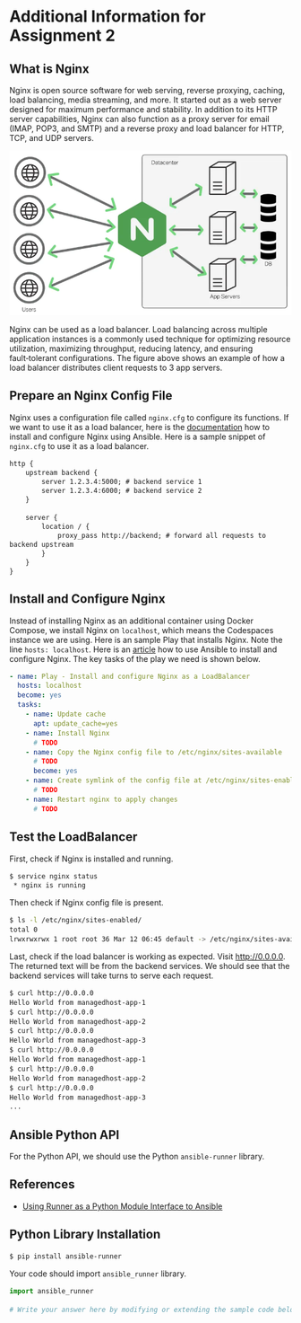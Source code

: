 # Additional Information for Assignment 2

## What is Nginx

Nginx is open source software for web serving, reverse proxying, caching, load balancing, media streaming, and more. It started out as a web server designed for maximum performance and stability. In addition to its HTTP server capabilities, Nginx can also function as a proxy server for email (IMAP, POP3, and SMTP) and a reverse proxy and load balancer for HTTP, TCP, and UDP servers.

<p align="center">
  <img src="loadbalancer.png">
</p>


Nginx can be used as a load balancer. Load balancing across multiple application instances is a commonly used technique for optimizing resource utilization, maximizing throughput, reducing latency, and ensuring fault‑tolerant configurations. The figure above shows an example of how a load balancer distributes client requests to 3 app servers.



## Prepare an Nginx Config File

Nginx uses a configuration file called `nginx.cfg` to configure its functions. If we want to use it as a load balancer, here is the [documentation](https://docs.nginx.com/nginx/admin-guide/load-balancer/http-load-balancer/) how to install and configure Nginx using Ansible. Here is a sample snippet of `nginx.cfg` to use it as a load balancer.

```
http {
    upstream backend {
        server 1.2.3.4:5000; # backend service 1
        server 1.2.3.4:6000; # backend service 2
    }
    
    server {
        location / {
            proxy_pass http://backend; # forward all requests to backend upstream
        }
    }
}
```

## Install and Configure Nginx

Instead of installing Nginx as an additional container using Docker Compose, we install Nginx on `localhost`, which means the Codespaces instance we are using. Here is an sample Play that installs Nginx. Note the line `hosts: localhost`. Here is an [article](https://cumioyemike.medium.com/build-and-deploy-an-nginx-load-balancing-infrastructure-using-ansible-and-vagrant-6fe8f570abd9) how to use Ansible to install and configure Nginx. The key tasks of the play we need is shown below.

```yaml
- name: Play - Install and configure Nginx as a LoadBalancer
  hosts: localhost
  become: yes
  tasks:
    - name: Update cache
      apt: update_cache=yes   
    - name: Install Nginx
      # TODO
    - name: Copy the Nginx config file to /etc/nginx/sites-available
      # TODO
      become: yes
    - name: Create symlink of the config file at /etc/nginx/sites-enabled
      # TODO
    - name: Restart nginx to apply changes
      # TODO
```

## Test the LoadBalancer

First, check if Nginx is installed and running.
```bash
$ service nginx status
 * nginx is running
```
Then check if Nginx config file is present.
```bash
$ ls -l /etc/nginx/sites-enabled/
total 0
lrwxrwxrwx 1 root root 36 Mar 12 06:45 default -> /etc/nginx/sites-available/nginx.cfg
```

Last, check if the load balancer is working as expected. Visit http://0.0.0.0. The returned text will be from the backend services. We should see that the backend services will take turns to serve each request.
```bash
$ curl http://0.0.0.0
Hello World from managedhost-app-1
$ curl http://0.0.0.0
Hello World from managedhost-app-2
$ curl http://0.0.0.0
Hello World from managedhost-app-3
$ curl http://0.0.0.0
Hello World from managedhost-app-1 
$ curl http://0.0.0.0
Hello World from managedhost-app-2
$ curl http://0.0.0.0
Hello World from managedhost-app-3
...
```

## Ansible Python API

For the Python API, we should use the Python `ansible-runner` library.

## References

* [Using Runner as a Python Module Interface to Ansible](https://ansible-runner.readthedocs.io/en/latest/python_interface.html)

## Python Library Installation

```bash
$ pip install ansible-runner
```
Your code should import `ansible_runner` library.

```python
import ansible_runner

# Write your answer here by modifying or extending the sample code below
```
